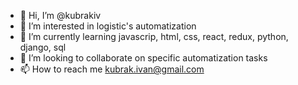 - 👋 Hi, I’m @kubrakiv
- 👀 I’m interested in logistic's automatization
- 🌱 I’m currently learning javascrip, html, css, react, redux, python, django, sql
- 💞️ I’m looking to collaborate on specific automatization tasks
- 📫 How to reach me kubrak.ivan@gmail.com

<!---
kubrakiv/kubrakiv is a ✨ special ✨ repository because its `README.md` (this file) appears on your GitHub profile.
You can click the Preview link to take a look at your changes.
--->
